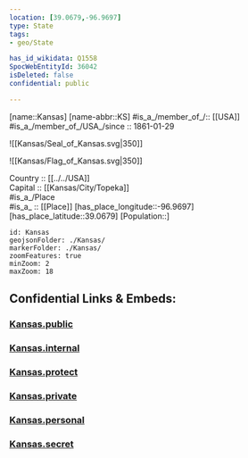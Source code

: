 ```yaml
---
location: [39.0679,-96.9697] 
type: State
tags:
- geo/State

has_id_wikidata: Q1558 
SpocWebEntityId: 36042
isDeleted: false
confidential: public

---
```

[name::Kansas] 
[name-abbr::KS] 
#is_a_/member_of_/:: [[USA]]
#is_a_/member_of_/USA_/since :: 1861-01-29  


![[Kansas/Seal_of_Kansas.svg|350]] 

![[Kansas/Flag_of_Kansas.svg|350]] 

Country :: [[../../USA]]  
Capital :: [[Kansas/City/Topeka]]  
#is_a_/Place  
#is_a_ :: [[Place]] 
[has_place_longitude::-96.9697] 
[has_place_latitude::39.0679] 
[Population::] 



```leaflet
id: Kansas
geojsonFolder: ./Kansas/
markerFolder: ./Kansas/
zoomFeatures: true 
minZoom: 2 
maxZoom: 18
```


## Confidential Links & Embeds: 

### [Kansas.public](/_public/\Earth\Continent\America~North\USA\USA~MountainKansas.public.md) 

### [Kansas.internal](/_internal/\Earth\Continent\America~North\USA\USA~MountainKansas.internal.md) 

### [Kansas.protect](/_protect/\Earth\Continent\America~North\USA\USA~MountainKansas.protect.md) 

### [Kansas.private](/_private/\Earth\Continent\America~North\USA\USA~MountainKansas.private.md) 

### [Kansas.personal](/_personal/\Earth\Continent\America~North\USA\USA~MountainKansas.personal.md) 

### [Kansas.secret](/_secret/\Earth\Continent\America~North\USA\USA~MountainKansas.secret.md)

